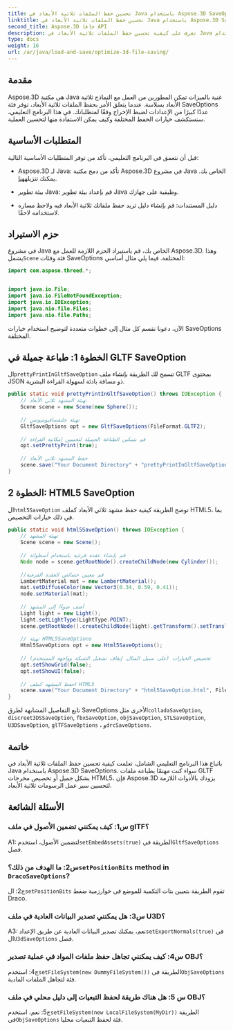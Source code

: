 ```yaml
---
title: تحسين حفظ الملفات ثلاثية الأبعاد في Java باستخدام Aspose.3D SaveOptions
linktitle: تحسين حفظ الملفات ثلاثية الأبعاد في Java باستخدام Aspose.3D SaveOptions
second_title: Aspose.3D جافا API
description: تعرف على كيفية تحسين حفظ الملفات ثلاثية الأبعاد في Java باستخدام Aspose.3D SaveOptions. تعزيز الأداء وتخصيص المخرجات دون عناء.
type: docs
weight: 16
url: /ar/java/load-and-save/optimize-3d-file-saving/
---
```

## مقدمة

Aspose.3D هي مكتبة Java غنية بالميزات تمكن المطورين من العمل مع النماذج ثلاثية الأبعاد بسلاسة. عندما يتعلق الأمر بحفظ الملفات ثلاثية الأبعاد، توفر فئة SaveOptions عددًا كبيرًا من الإعدادات لضبط الإخراج وفقًا لمتطلباتك. في هذا البرنامج التعليمي، سنستكشف خيارات الحفظ المختلفة وكيف يمكن الاستفادة منها لتحسين العملية.

## المتطلبات الأساسية

قبل أن نتعمق في البرنامج التعليمي، تأكد من توفر المتطلبات الأساسية التالية:

-  Aspose.3D لـ Java: تأكد من دمج مكتبة Aspose.3D في مشروع Java الخاص بك. يمكنك تنزيله[هنا](https://releases.aspose.com/3d/java/).

- بيئة تطوير Java: قم بإعداد بيئة تطوير Java وظيفية على جهازك.

- دليل المستندات: قم بإنشاء دليل تريد حفظ ملفاتك ثلاثية الأبعاد فيه ولاحظ مساره لاستخدامه لاحقًا.

## حزم الاستيراد

 في مشروع Java الخاص بك، قم باستيراد الحزم اللازمة للعمل مع Aspose.3D. وهذا يشمل`Scene` فئة وفئات SaveOptions المختلفة. فيما يلي مثال أساسي:

```java
import com.aspose.threed.*;


import java.io.File;
import java.io.FileNotFoundException;
import java.io.IOException;
import java.nio.file.Files;
import java.nio.file.Paths;
```

الآن، دعونا نقسم كل مثال إلى خطوات متعددة لتوضيح استخدام خيارات SaveOptions المختلفة.

## الخطوة 1: طباعة جميلة في GLTF SaveOption

 ال`prettyPrintInGltfSaveOption` تسمح لك الطريقة بإنشاء ملف GLTF بمحتوى JSON ذو مسافة بادئة لسهولة القراءة البشرية.

```java
public static void prettyPrintInGltfSaveOption() throws IOException {
    // تهيئة المشهد ثلاثي الأبعاد
    Scene scene = new Scene(new Sphere());
    
    // تهيئة جلتفسافيوبتيونس
    GltfSaveOptions opt = new GltfSaveOptions(FileFormat.GLTF2);
    
    // قم بتمكين الطباعة الجميلة لتحسين إمكانية القراءة
    opt.setPrettyPrint(true);
    
    // حفظ المشهد ثلاثي الأبعاد
    scene.save("Your Document Directory" + "prettyPrintInGltfSaveOption.gltf", opt);
}
```

## الخطوة 2: HTML5 SaveOption

 ال`html5SaveOption` توضح الطريقة كيفية حفظ مشهد ثلاثي الأبعاد كملف HTML5، بما في ذلك خيارات التخصيص.

```java
public static void html5SaveOption() throws IOException {
    // تهيئة المشهد
    Scene scene = new Scene();
    
    // قم بإنشاء عقدة فرعية باستخدام أسطوانة
    Node node = scene.getRootNode().createChildNode(new Cylinder());
    
    //قم بتعيين خصائص العقدة الفرعية
    LambertMaterial mat = new LambertMaterial();
    mat.setDiffuseColor(new Vector3(0.34, 0.59, 0.41));
    node.setMaterial(mat);
    
    // أضف ضوءًا إلى المشهد
    Light light = new Light();
    light.setLightType(LightType.POINT);
    scene.getRootNode().createChildNode(light).getTransform().setTranslation(10, 0, 10);
    
    // تهيئة HTML5SaveOptions
    Html5SaveOptions opt = new Html5SaveOptions();
    
    // تخصيص الخيارات (على سبيل المثال، إيقاف تشغيل الشبكة وواجهة المستخدم)
    opt.setShowGrid(false);
    opt.setShowUI(false);
    
    // احفظ المشهد كملف HTML5
    scene.save("Your Document Directory" + "html5SaveOption.html", FileFormat.HTML5);
}
```

 تابع التفاصيل المشابهة لطرق SaveOptions الأخرى مثل`colladaSaveOption`, `discreet3DSSaveOption`, `fbxSaveOption`, `objSaveOption`, `STLSaveOption`, `U3DSaveOption`, `glTFSaveOptions` ، و`drcSaveOptions`.

## خاتمة

باتباع هذا البرنامج التعليمي الشامل، تعلمت كيفية تحسين حفظ الملفات ثلاثية الأبعاد في Java باستخدام Aspose.3D SaveOptions. سواء كنت مهتمًا بطباعة ملفات GLTF بشكل جميل أو تخصيص مخرجات HTML5، فإن Aspose.3D يزودك بالأدوات اللازمة لتحسين سير عمل الرسومات ثلاثية الأبعاد.

## الأسئلة الشائعة

### س1: كيف يمكنني تضمين الأصول في ملف glTF؟

 A1: لتضمين الأصول، استخدم`setEmbedAssets(true)` الطريقة في`GltfSaveOptions` فصل.

###  س2: ما الهدف من ذلك؟`setPositionBits` method in `DracoSaveOptions`?

 ج2: ال`setPositionBits` تقوم الطريقة بتعيين بتات التكمية للموضع في خوارزمية ضغط Draco.

### س3: هل يمكنني تصدير البيانات العادية في ملف U3D؟

 A3: نعم، يمكنك تصدير البيانات العادية عن طريق الإعداد`setExportNormals(true)` في ال`U3dSaveOptions` فصل.

### س4: كيف يمكنني تجاهل حفظ ملفات المواد في عملية تصدير OBJ؟

ج4: استخدم`setFileSystem(new DummyFileSystem())` الطريقة في`ObjSaveOptions` فئة لتجاهل الملفات المادية.

### س 5: هل هناك طريقة لحفظ التبعيات إلى دليل محلي في ملف OBJ؟

 ج5: نعم، استخدم`setFileSystem(new LocalFileSystem(MyDir))` الطريقة في`ObjSaveOptions` فئة لحفظ التبعيات محليا.